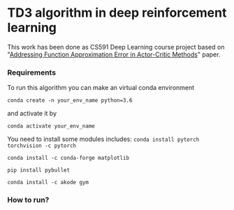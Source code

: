 # TD3 algorithm in deep reinforcement learning
This work has been done as CS591 Deep Learning course project based on "[Addressing Function Approximation Error in Actor-Critic Methods](https://arxiv.org/pdf/1802.09477.pdf)" paper.

### Requirements
To run this algorithm you can make an virtual conda environment

`conda create -n your_env_name python=3.6`

and activate it by

`conda activate your_env_name`

You need to install some modules includes:
`conda install pytorch torchvision -c pytorch`

`conda install -c conda-forge matplotlib`

`pip install pybullet`

`conda install -c akode gym`

### How to run?

